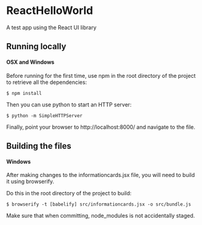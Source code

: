 # ReactHelloWorld
A test app using the React UI library

## Running locally

#### OSX and Windows
Before running for the first time, use npm in the root directory of the project to retrieve all the dependencies:
```
$ npm install
```

Then you can use python to start an HTTP server:
```
$ python -m SimpleHTTPServer
```

Finally, point your browser to http://localhost:8000/ and navigate to the file.


## Building the files

#### Windows
After making changes to the informationcards.jsx file, you will need to build it using browserify.

Do this in the root directory of the project to build:
```
$ browserify -t [babelify] src/informationcards.jsx -o src/bundle.js
```

Make sure that when committing, node_modules is not accidentally staged. 